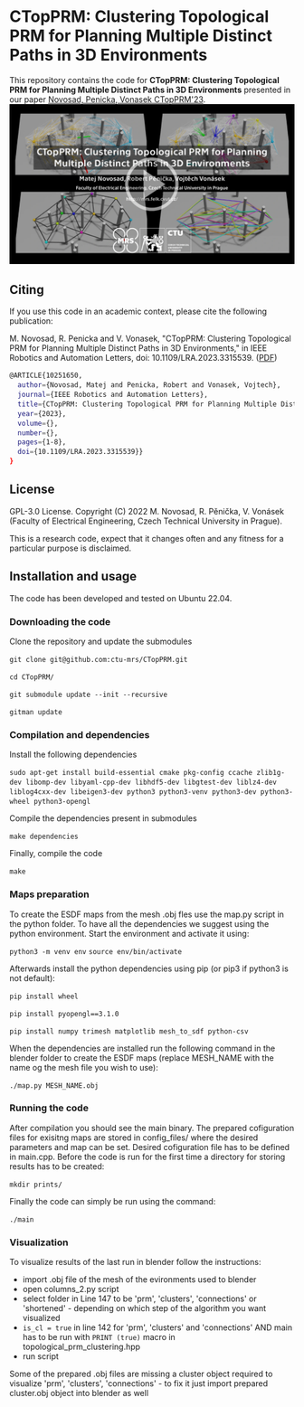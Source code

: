 # CTopPRM: Clustering Topological PRM for Planning Multiple Distinct Paths in 3D Environments
This repository contains the code for **CTopPRM: Clustering Topological PRM for Planning Multiple Distinct Paths in 3D Environments** presented in our paper [Novosad, Penicka, Vonasek CTopPRM'23](https://arxiv.org/abs/2305.13969).
[![plot](./figs/title_1.jpg)](https://www.youtube.com/watch?v=azNrWBU5cAk/)

## Citing
If you use this code in an academic context, please cite the following publication:

M. Novosad, R. Penicka and V. Vonasek, "CTopPRM: Clustering Topological PRM for Planning Multiple Distinct Paths in 3D Environments," in IEEE Robotics and Automation Letters, doi: 10.1109/LRA.2023.3315539. ([PDF](https://arxiv.org/pdf/2305.13969.pdf))

```bash
@ARTICLE{10251650,
  author={Novosad, Matej and Penicka, Robert and Vonasek, Vojtech},
  journal={IEEE Robotics and Automation Letters}, 
  title={CTopPRM: Clustering Topological PRM for Planning Multiple Distinct Paths in 3D Environments}, 
  year={2023},
  volume={},
  number={},
  pages={1-8},
  doi={10.1109/LRA.2023.3315539}}
}
```

## License
GPL-3.0 License. Copyright (C) 2022 M. Novosad, R. Pěnička, V. Vonásek (Faculty of Electrical Engineering, Czech Technical University in Prague).

This is a research code, expect that it changes often and any fitness for a particular purpose is disclaimed.

## Installation and usage
The code has been developed and tested on Ubuntu 22.04.

### Downloading the code
Clone the repository and update the submodules

`git clone git@github.com:ctu-mrs/CTopPRM.git`

`cd CTopPRM/`

`git submodule update --init --recursive`

`gitman update`

### Compilation and dependencies
Install the following dependencies

`sudo apt-get install build-essential cmake pkg-config ccache zlib1g-dev libomp-dev libyaml-cpp-dev libhdf5-dev libgtest-dev liblz4-dev liblog4cxx-dev libeigen3-dev python3 python3-venv python3-dev python3-wheel python3-opengl`

Compile the dependencies present in submodules

`make dependencies`

Finally, compile the code

`make`

### Maps preparation
To create the ESDF maps from the mesh .obj fles use the map.py script in the python folder. To have all the dependencies we suggest using the python environment. Start the environment and activate it using:

`python3 -m venv env`
`source env/bin/activate`

Afterwards install the python dependencies using pip (or pip3 if python3 is not default):

`pip install wheel`

`pip install pyopengl==3.1.0`

`pip install numpy trimesh matplotlib mesh_to_sdf python-csv`

When the dependencies are installed run the following command in the blender folder to create the ESDF maps (replace MESH_NAME with the name og the mesh file you wish to use):

`./map.py MESH_NAME.obj`

### Running the code
After compilation you should see the main binary. The prepared cofiguration files for exisitng maps are stored in config_files/ where the desired parameters and map can be set. Desired cofiguration file has to be defined in main.cpp. 
Before the code is run for the first time a directory for storing results has to be created:

`mkdir prints/`

Finally the code can simply be run using the command:

`./main`

### Visualization
To visualize results of the last run in blender follow the instructions:
 - import .obj file of the mesh of the evironments used to blender
 - open columns_2.py script
 - select folder in Line 147 to be 'prm', 'clusters', 'connections' or 'shortened' - depending on which step of the algorithm you want visualized
 - `is_cl = true` in line 142 for 'prm', 'clusters' and 'connections' AND main has to be run with `PRINT (true)` macro in topological_prm_clustering.hpp
 - run script
 
Some of the prepared .obj files are missing a cluster object required to visualize 'prm', 'clusters', 'connections' - to fix it just import prepared cluster.obj object into blender as well
